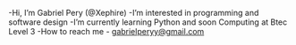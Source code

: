 -Hi, I’m Gabriel Pery (@Xephire)
-I’m interested in programming and software design
-I’m currently learning Python and soon Computing at Btec Level 3
-How to reach me - gabrielperyy@gmail.com

<!---
Xephire/Xephire is a ✨ special ✨ repository because its `README.md` (this file) appears on your GitHub profile.
You can click the Preview link to take a look at your changes.
--->
